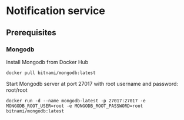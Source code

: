 # Notification service

## Prerequisites

### Mongodb
Install Mongodb from Docker Hub

`docker pull bitnami/mongodb:latest`

Start Mongodb server at port 27017 with root username and password: root/root

`docker run -d --name mongodb-latest -p 27017:27017 -e MONGODB_ROOT_USER=root -e MONGODB_ROOT_PASSWORD=root bitnami/mongodb:latest`